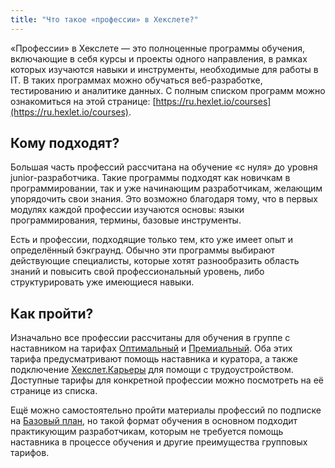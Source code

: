 ```yaml
---
title: "Что такое «профессии» в Хекслете?"
---
```


«Профессии» в Хекслете — это полноценные программы обучения, включающие в себя курсы и проекты одного направления, в рамках которых изучаются навыки и инструменты, необходимые для работы в IT. В таких программах можно обучаться веб-разработке, тестированию и аналитике данных. С полным списком программ можно ознакомиться на этой странице: [https://ru.hexlet.io/courses](https://ru.hexlet.io/courses).

## Кому подходят?

Большая часть профессий рассчитана на обучение «с нуля» до уровня junior-разработчика. Такие программы подходят как новичкам в программировании, так и уже начинающим разработчикам, желающим упорядочить свои знания. Это возможно благодаря тому, что в первых модулях каждой профессии изучаются основы: языки программирования, термины, базовые инструменты.

Есть и профессии, подходящие только тем, кто уже имеет опыт и определённый бэкграунд. Обычно эти программы выбирают действующие специалисты, которые хотят разнообразить область знаний и повысить свой профессиональный уровень, либо структурировать уже имеющиеся навыки.

## Как пройти?

Изначально все профессии рассчитаны для обучения в группе с наставником на тарифах [Оптимальный](/docs/learning-formats/tarif-optimalnyi.md) и [Премиальный](/docs/learning-formats/tarif-premialnyi.md). Оба этих тарифа предусматривают помощь наставника и куратора, а также подключение [Хекслет.Карьеры](/docs/career/hekslet-karera.md) для помощи с трудоустройством. Доступные тарифы для конкретной профессии можно посмотреть на её странице из списка.

Ещё можно самостоятельно пройти материалы профессий по подписке на [Базовый план](/docs/learning-formats/bazovyi-plan.md), но такой формат обучения в основном подходит практикующим разработчикам, которым не требуется помощь наставника в процессе обучения и другие преимущества групповых тарифов.
